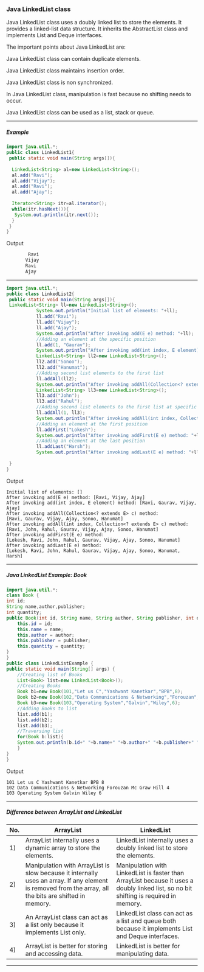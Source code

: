 ### Java LinkedList class


Java LinkedList class uses a doubly linked list to store the elements. It provides a linked-list data structure. It inherits the AbstractList class and implements List and Deque interfaces.

The important points about Java LinkedList are:

Java LinkedList class can contain duplicate elements.

Java LinkedList class maintains insertion order.

Java LinkedList class is non synchronized.

In Java LinkedList class, manipulation is fast because no shifting needs to occur.

Java LinkedList class can be used as a list, stack or queue.


--------

##### Example

```java
import java.util.*;  
public class LinkedList1{  
 public static void main(String args[]){  
  
  LinkedList<String> al=new LinkedList<String>();  
  al.add("Ravi");  
  al.add("Vijay");  
  al.add("Ravi");  
  al.add("Ajay");  
  
  Iterator<String> itr=al.iterator();  
  while(itr.hasNext()){  
   System.out.println(itr.next());  
  }  
 }  
}  
```
Output
```java
        Ravi
       Vijay
       Ravi
       Ajay
```

---------


```java
import java.util.*;  
public class LinkedList2{  
 public static void main(String args[]){  
 LinkedList<String> ll=new LinkedList<String>();  
           System.out.println("Initial list of elements: "+ll);  
           ll.add("Ravi");  
           ll.add("Vijay");  
           ll.add("Ajay");  
           System.out.println("After invoking add(E e) method: "+ll);  
           //Adding an element at the specific position  
           ll.add(1, "Gaurav");  
           System.out.println("After invoking add(int index, E element) method: "+ll);  
           LinkedList<String> ll2=new LinkedList<String>();  
           ll2.add("Sonoo");  
           ll2.add("Hanumat");  
           //Adding second list elements to the first list  
           ll.addAll(ll2);  
           System.out.println("After invoking addAll(Collection<? extends E> c) method: "+ll);  
           LinkedList<String> ll3=new LinkedList<String>();  
           ll3.add("John");  
           ll3.add("Rahul");  
           //Adding second list elements to the first list at specific position  
           ll.addAll(1, ll3);  
           System.out.println("After invoking addAll(int index, Collection<? extends E> c) method: "+ll);  
           //Adding an element at the first position  
           ll.addFirst("Lokesh");  
           System.out.println("After invoking addFirst(E e) method: "+ll);  
           //Adding an element at the last position  
           ll.addLast("Harsh");  
           System.out.println("After invoking addLast(E e) method: "+ll);  
             
 }  
}  
```
Output
```
Initial list of elements: []
After invoking add(E e) method: [Ravi, Vijay, Ajay]
After invoking add(int index, E element) method: [Ravi, Gaurav, Vijay, Ajay]
After invoking addAll(Collection<? extends E> c) method: 
[Ravi, Gaurav, Vijay, Ajay, Sonoo, Hanumat]
After invoking addAll(int index, Collection<? extends E> c) method: 
[Ravi, John, Rahul, Gaurav, Vijay, Ajay, Sonoo, Hanumat]
After invoking addFirst(E e) method: 
[Lokesh, Ravi, John, Rahul, Gaurav, Vijay, Ajay, Sonoo, Hanumat]
After invoking addLast(E e) method: 
[Lokesh, Ravi, John, Rahul, Gaurav, Vijay, Ajay, Sonoo, Hanumat, Harsh]
```

-----

##### Java LinkedList Example: Book


```java
import java.util.*;  
class Book {  
int id;  
String name,author,publisher;  
int quantity;  
public Book(int id, String name, String author, String publisher, int quantity) {  
    this.id = id;  
    this.name = name;  
    this.author = author;  
    this.publisher = publisher;  
    this.quantity = quantity;  
}  
}  
public class LinkedListExample {  
public static void main(String[] args) {  
    //Creating list of Books  
    List<Book> list=new LinkedList<Book>();  
    //Creating Books  
    Book b1=new Book(101,"Let us C","Yashwant Kanetkar","BPB",8);  
    Book b2=new Book(102,"Data Communications & Networking","Forouzan","Mc Graw Hill",4);  
    Book b3=new Book(103,"Operating System","Galvin","Wiley",6);  
    //Adding Books to list  
    list.add(b1);  
    list.add(b2);  
    list.add(b3);  
    //Traversing list  
    for(Book b:list){  
    System.out.println(b.id+" "+b.name+" "+b.author+" "+b.publisher+" "+b.quantity);  
    }  
}  
}  
```

Output
```
101 Let us C Yashwant Kanetkar BPB 8
102 Data Communications & Networking Forouzan Mc Graw Hill 4
103 Operating System Galvin Wiley 6
```

--------


##### Difference between ArrayList and LinkedList


|No.|ArrayList|	LinkedList|
|---|-----|----------|
|1) |ArrayList internally uses a dynamic array to store the elements.	|LinkedList internally uses a doubly linked list to store the elements.|
|2) |Manipulation with ArrayList is slow because it internally uses an array. If any element is removed from the array, all the bits are shifted in memory.|	Manipulation with LinkedList is faster than ArrayList because it uses a doubly linked list, so no bit shifting is required in memory.|
|3) |An ArrayList class can act as a list only because it implements List only.|	LinkedList class can act as a list and queue both because it implements List and Deque interfaces.|
|4) |ArrayList is better for storing and accessing data.	|LinkedList is better for manipulating data.|



--------








